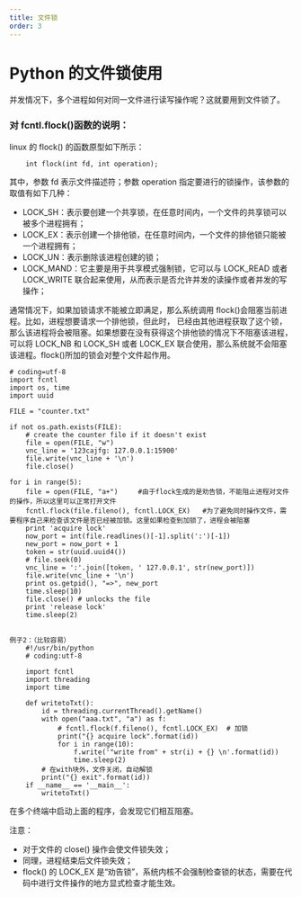 ```yaml
---
title: 文件锁
order: 3
---
```


# Python 的文件锁使用

并发情况下，多个进程如何对同一文件进行读写操作呢？这就要用到文件锁了。

### 对 fcntl.flock()函数的说明：

linux 的 flock() 的函数原型如下所示：

        int flock(int fd, int operation);

其中，参数 fd 表示文件描述符；参数 operation 指定要进行的锁操作，该参数的取值有如下几种：

- LOCK_SH：表示要创建一个共享锁，在任意时间内，一个文件的共享锁可以被多个进程拥有；
- LOCK_EX：表示创建一个排他锁，在任意时间内，一个文件的排他锁只能被一个进程拥有；
- LOCK_UN：表示删除该进程创建的锁；
- LOCK_MAND：它主要是用于共享模式强制锁，它可以与 LOCK_READ 或者 LOCK_WRITE 联合起来使用，从而表示是否允许并发的读操作或者并发的写操作；

通常情况下，如果加锁请求不能被立即满足，那么系统调用 flock()会阻塞当前进程。比如，进程想要请求一个排他锁，但此时，
已经由其他进程获取了这个锁，那么该进程将会被阻塞。如果想要在没有获得这个排他锁的情况下不阻塞该进程，可以将 LOCK_NB 和 LOCK_SH
或者 LOCK_EX 联合使用，那么系统就不会阻塞该进程。flock()所加的锁会对整个文件起作用。

    # coding=utf-8
    import fcntl
    import os, time
    import uuid

    FILE = "counter.txt"

    if not os.path.exists(FILE):
        # create the counter file if it doesn't exist
        file = open(FILE, "w")
        vnc_line = '123cajfg: 127.0.0.1:15900'
        file.write(vnc_line + '\n')
        file.close()

    for i in range(5):
        file = open(FILE, "a+")     #由于flock生成的是劝告锁，不能阻止进程对文件的操作，所以这里可以正常打开文件
        fcntl.flock(file.fileno(), fcntl.LOCK_EX)   #为了避免同时操作文件，需要程序自己来检查该文件是否已经被加锁。这里如果检查到加锁了，进程会被阻塞
        print 'acquire lock'
        now_port = int(file.readlines()[-1].split(':')[-1])
        new_port = now_port + 1
        token = str(uuid.uuid4())
        # file.seek(0)
        vnc_line = ':'.join([token, ' 127.0.0.1', str(new_port)])
        file.write(vnc_line + '\n')
        print os.getpid(), "=>", new_port
        time.sleep(10)
        file.close() # unlocks the file
        print 'release lock'
        time.sleep(2)


    例子2：（比较容易）
        #!/usr/bin/python
        # coding:utf-8

        import fcntl
        import threading
        import time

        def writetoTxt():
            id = threading.currentThread().getName()
            with open("aaa.txt", "a") as f:
                # fcntl.flock(f.fileno(), fcntl.LOCK_EX)  # 加锁
                print("{} acquire lock".format(id))
                for i in range(10):
                    f.write('"write from" + str(i) + {} \n'.format(id))
                    time.sleep(2)
            # 在with块外，文件关闭，自动解锁
            print("{} exit".format(id))
        if __name__ == '__main__':
            writetoTxt()

在多个终端中启动上面的程序，会发现它们相互阻塞。

注意：

- 对于文件的 close() 操作会使文件锁失效；
- 同理，进程结束后文件锁失效；
- flock() 的 LOCK_EX 是“劝告锁”，系统内核不会强制检查锁的状态，需要在代码中进行文件操作的地方显式检查才能生效。
